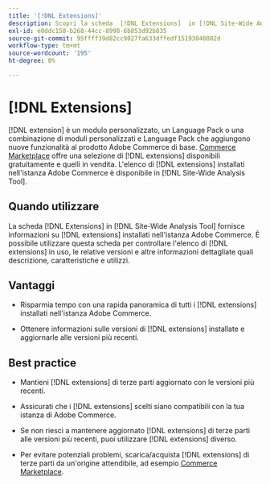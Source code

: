 ```yaml
---
title: '[!DNL Extensions]'
description: Scopri la scheda  [!DNL Extensions]  in [!DNL Site-Wide Analysis Tool], quando utilizzarla, i suoi vantaggi e le best practice.
exl-id: e0ddc158-b268-44cc-8998-6b853d92b835
source-git-commit: 95ffff39d82cc9027fa633dffedf15193040802d
workflow-type: tm+mt
source-wordcount: '195'
ht-degree: 0%

---
```


# [!DNL Extensions]

[!DNL extension] è un modulo personalizzato, un Language Pack o una combinazione di moduli personalizzati e Language Pack che aggiungono nuove funzionalità al prodotto Adobe Commerce di base. [Commerce Marketplace](https://marketplace.magento.com/extensions.html) offre una selezione di [!DNL extensions] disponibili gratuitamente e quelli in vendita. L&#39;elenco di [!DNL extensions] installati nell&#39;istanza Adobe Commerce è disponibile in [!DNL Site-Wide Analysis Tool].

## Quando utilizzare

La scheda [!DNL Extensions] in [!DNL Site-Wide Analysis Tool] fornisce informazioni su [!DNL extensions] installati nell&#39;istanza Adobe Commerce. È possibile utilizzare questa scheda per controllare l&#39;elenco di [!DNL extensions] in uso, le relative versioni e altre informazioni dettagliate quali descrizione, caratteristiche e utilizzi.

## Vantaggi

* Risparmia tempo con una rapida panoramica di tutti i [!DNL extensions] installati nell&#39;istanza Adobe Commerce.

* Ottenere informazioni sulle versioni di [!DNL extensions] installate e aggiornarle alle versioni più recenti.

## Best practice

* Mantieni [!DNL extensions] di terze parti aggiornato con le versioni più recenti.

* Assicurati che i [!DNL extensions] scelti siano compatibili con la tua istanza di Adobe Commerce.

* Se non riesci a mantenere aggiornato [!DNL extensions] di terze parti alle versioni più recenti, puoi utilizzare [!DNL extensions] diverso.

* Per evitare potenziali problemi, scarica/acquista [!DNL extensions] di terze parti da un&#39;origine attendibile, ad esempio [Commerce Marketplace](https://marketplace.magento.com/extensions.html).
